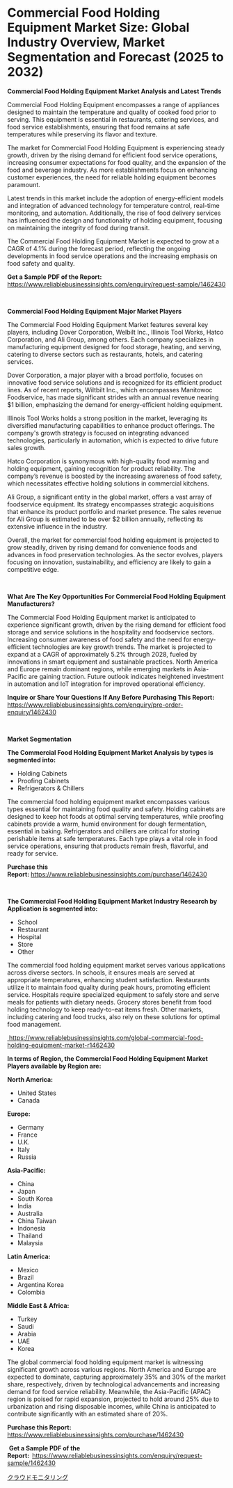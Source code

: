 <p><h1>Commercial Food Holding Equipment Market Size: Global Industry Overview, Market Segmentation and Forecast (2025 to 2032)</h1></p><p><strong>Commercial Food Holding Equipment Market Analysis and Latest Trends</strong></p>
<p><p>Commercial Food Holding Equipment encompasses a range of appliances designed to maintain the temperature and quality of cooked food prior to serving. This equipment is essential in restaurants, catering services, and food service establishments, ensuring that food remains at safe temperatures while preserving its flavor and texture. </p><p>The market for Commercial Food Holding Equipment is experiencing steady growth, driven by the rising demand for efficient food service operations, increasing consumer expectations for food quality, and the expansion of the food and beverage industry. As more establishments focus on enhancing customer experiences, the need for reliable holding equipment becomes paramount.</p><p>Latest trends in this market include the adoption of energy-efficient models and integration of advanced technology for temperature control, real-time monitoring, and automation. Additionally, the rise of food delivery services has influenced the design and functionality of holding equipment, focusing on maintaining the integrity of food during transit. </p><p>The Commercial Food Holding Equipment Market is expected to grow at a CAGR of 4.1% during the forecast period, reflecting the ongoing developments in food service operations and the increasing emphasis on food safety and quality.</p></p>
<p><strong>Get a Sample PDF of the Report:&nbsp;</strong> <a href="https://www.reliablebusinessinsights.com/enquiry/request-sample/1462430?utm_campaign=101&utm_medium=2&utm_source=Github&utm_content=ia&utm_term=27022025&utm_id=commercial-food-holding-equipment">https://www.reliablebusinessinsights.com/enquiry/request-sample/1462430</a></p>
<p>&nbsp;</p>
<p><strong>Commercial Food Holding Equipment Major Market Players</strong></p>
<p><p>The Commercial Food Holding Equipment Market features several key players, including Dover Corporation, Welbilt Inc., Illinois Tool Works, Hatco Corporation, and Ali Group, among others. Each company specializes in manufacturing equipment designed for food storage, heating, and serving, catering to diverse sectors such as restaurants, hotels, and catering services.</p><p>Dover Corporation, a major player with a broad portfolio, focuses on innovative food service solutions and is recognized for its efficient product lines. As of recent reports, Wiltbilt Inc., which encompasses Manitowoc Foodservice, has made significant strides with an annual revenue nearing $1 billion, emphasizing the demand for energy-efficient holding equipment.</p><p>Illinois Tool Works holds a strong position in the market, leveraging its diversified manufacturing capabilities to enhance product offerings. The company's growth strategy is focused on integrating advanced technologies, particularly in automation, which is expected to drive future sales growth.</p><p>Hatco Corporation is synonymous with high-quality food warming and holding equipment, gaining recognition for product reliability. The company’s revenue is boosted by the increasing awareness of food safety, which necessitates effective holding solutions in commercial kitchens.</p><p>Ali Group, a significant entity in the global market, offers a vast array of foodservice equipment. Its strategy encompasses strategic acquisitions that enhance its product portfolio and market presence. The sales revenue for Ali Group is estimated to be over $2 billion annually, reflecting its extensive influence in the industry.</p><p>Overall, the market for commercial food holding equipment is projected to grow steadily, driven by rising demand for convenience foods and advances in food preservation technologies. As the sector evolves, players focusing on innovation, sustainability, and efficiency are likely to gain a competitive edge.</p></p>
<p>&nbsp;</p>
<p><strong>What Are The Key Opportunities For Commercial Food Holding Equipment Manufacturers?</strong></p>
<p><p>The Commercial Food Holding Equipment market is anticipated to experience significant growth, driven by the rising demand for efficient food storage and service solutions in the hospitality and foodservice sectors. Increasing consumer awareness of food safety and the need for energy-efficient technologies are key growth trends. The market is projected to expand at a CAGR of approximately 5.2% through 2028, fueled by innovations in smart equipment and sustainable practices. North America and Europe remain dominant regions, while emerging markets in Asia-Pacific are gaining traction. Future outlook indicates heightened investment in automation and IoT integration for improved operational efficiency.</p></p>
<p><strong>Inquire or Share Your Questions If Any Before Purchasing This Report:</strong> <a href="https://www.reliablebusinessinsights.com/enquiry/pre-order-enquiry/1462430?utm_campaign=101&utm_medium=2&utm_source=Github&utm_content=ia&utm_term=27022025&utm_id=commercial-food-holding-equipment">https://www.reliablebusinessinsights.com/enquiry/pre-order-enquiry/1462430</a></p>
<p>&nbsp;</p>
<p><strong>Market Segmentation</strong></p>
<p><strong>The Commercial Food Holding Equipment Market Analysis by types is segmented into:</strong></p>
<p><ul><li>Holding Cabinets</li><li>Proofing Cabinets</li><li>Refrigerators & Chillers</li></ul></p>
<p><p>The commercial food holding equipment market encompasses various types essential for maintaining food quality and safety. Holding cabinets are designed to keep hot foods at optimal serving temperatures, while proofing cabinets provide a warm, humid environment for dough fermentation, essential in baking. Refrigerators and chillers are critical for storing perishable items at safe temperatures. Each type plays a vital role in food service operations, ensuring that products remain fresh, flavorful, and ready for service.</p></p>
<p><strong>Purchase this Report:&nbsp;</strong><a href="https://www.reliablebusinessinsights.com/purchase/1462430?utm_campaign=101&utm_medium=2&utm_source=Github&utm_content=ia&utm_term=27022025&utm_id=commercial-food-holding-equipment">https://www.reliablebusinessinsights.com/purchase/1462430</a></p>
<p>&nbsp;</p>
<p><strong>The Commercial Food Holding Equipment Market Industry Research by Application is segmented into:</strong></p>
<p><ul><li>School</li><li>Restaurant</li><li>Hospital</li><li>Store</li><li>Other</li></ul></p>
<p><p>The commercial food holding equipment market serves various applications across diverse sectors. In schools, it ensures meals are served at appropriate temperatures, enhancing student satisfaction. Restaurants utilize it to maintain food quality during peak hours, promoting efficient service. Hospitals require specialized equipment to safely store and serve meals for patients with dietary needs. Grocery stores benefit from food holding technology to keep ready-to-eat items fresh. Other markets, including catering and food trucks, also rely on these solutions for optimal food management.</p></p>
<p><a href="https://www.reliablebusinessinsights.com/global-commercial-food-holding-equipment-market-r1462430?utm_campaign=101&utm_medium=2&utm_source=Github&utm_content=ia&utm_term=27022025&utm_id=commercial-food-holding-equipment">&nbsp;https://www.reliablebusinessinsights.com/global-commercial-food-holding-equipment-market-r1462430</a></p>
<p><strong>In terms of Region, the Commercial Food Holding Equipment Market Players available by Region are:</strong></p>
<p>
    <p> <strong> North America: </strong>
        <ul>
            <li>United States</li>
            <li>Canada</li>
        </ul>
        </p> 
    <p> <strong> Europe: </strong>
        <ul>
            <li>Germany</li>
            <li>France</li>
            <li>U.K.</li>
            <li>Italy</li>
            <li>Russia</li>
        </ul>
        </p> 
    <p> <strong> Asia-Pacific: </strong>
        <ul>
            <li>China</li>
            <li>Japan</li>
            <li>South Korea</li>
            <li>India</li>
            <li>Australia</li>
            <li>China Taiwan</li>
            <li>Indonesia</li>
            <li>Thailand</li>
            <li>Malaysia</li>
        </ul>
        </p> 
    <p> <strong> Latin America: </strong>
        <ul>
            <li>Mexico</li>
            <li>Brazil</li>
            <li>Argentina Korea</li>
            <li>Colombia</li>
        </ul>
        </p> 
    <p> <strong> Middle East & Africa: </strong>
        <ul>
            <li>Turkey</li>
            <li>Saudi</li>
            <li>Arabia</li>
            <li>UAE</li>
            <li>Korea</li>
        </ul>
    </p>
    </p>
<p><p>The global commercial food holding equipment market is witnessing significant growth across various regions. North America and Europe are expected to dominate, capturing approximately 35% and 30% of the market share, respectively, driven by technological advancements and increasing demand for food service reliability. Meanwhile, the Asia-Pacific (APAC) region is poised for rapid expansion, projected to hold around 25% due to urbanization and rising disposable incomes, while China is anticipated to contribute significantly with an estimated share of 20%.</p></p>
<p><strong>Purchase this Report: </strong><a href="https://www.reliablebusinessinsights.com/purchase/1462430?utm_campaign=101&utm_medium=2&utm_source=Github&utm_content=ia&utm_term=27022025&utm_id=commercial-food-holding-equipment">https://www.reliablebusinessinsights.com/purchase/1462430</a></p>
<p>&nbsp;<strong>Get a Sample PDF of the Report:&nbsp;&nbsp;</strong><a href="https://www.reliablebusinessinsights.com/enquiry/request-sample/1462430?utm_campaign=101&utm_medium=2&utm_source=Github&utm_content=ia&utm_term=27022025&utm_id=commercial-food-holding-equipment">https://www.reliablebusinessinsights.com/enquiry/request-sample/1462430</a></p>
<p><strong></strong></p>
<p><p><a href="https://github.com/lababdou/Market-Research-Report-List-6/blob/main/275049840267.md?utm_campaign=101&utm_medium=2&utm_source=Github&utm_content=ia&utm_term=27022025&utm_id=commercial-food-holding-equipment">クラウドモニタリング</a></p></p>